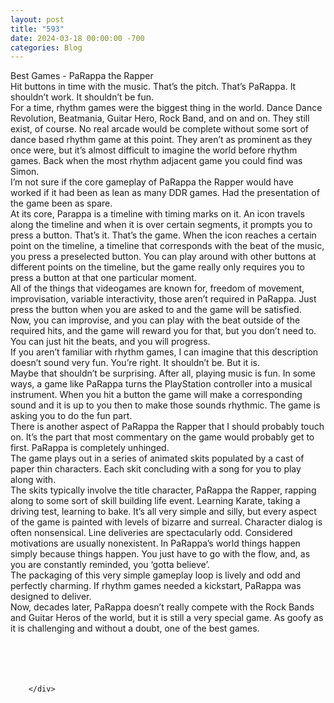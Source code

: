 ```yaml
---
layout: post
title: "593"
date: 2024-03-18 00:00:00 -700
categories: Blog
---
```


<div class="blog-content">
				<div class="paragraph"><span>Best Games - PaRappa the Rapper</span><br><span></span><span>Hit buttons in time with the music. That&rsquo;s the pitch. That&rsquo;s PaRappa. It shouldn&rsquo;t work. It shouldn&rsquo;t be fun.</span><br><span></span><span>For a time, rhythm games were the biggest thing in the world. Dance Dance Revolution, Beatmania, Guitar Hero, Rock Band, and on and on. They still exist, of course. No real arcade would be complete without some sort of dance based rhythm game at this point. They aren&rsquo;t as prominent as they once were, but it&rsquo;s almost difficult to imagine the world before rhythm games. Back when the most rhythm adjacent game you could find was Simon.&nbsp;</span><br><span></span><span>I&rsquo;m not sure if the core gameplay of PaRappa the Rapper would have worked if it had been as lean as many DDR games. Had the presentation of the game been as spare.</span><br><span></span><span>At its core, Parappa is a timeline with timing marks on it. An icon travels along the timeline and when it is over certain segments, it prompts you to press a button. That&rsquo;s it. That&rsquo;s the game. When the icon reaches a certain point on the timeline, a timeline that corresponds with the beat of the music, you press a preselected button. You can play around with other buttons at different points on the timeline, but the game really only requires you to press a button at that one particular moment.</span><br><span></span><span>All of the things that videogames are known for, freedom of movement, improvisation, variable interactivity, those aren&rsquo;t required in PaRappa. Just press the button when you are asked to and the game will be satisfied.</span><br><span></span><span>Now, you can improvise, and you can play with the beat outside of the required hits, and the game will reward you for that, but you don&rsquo;t need to. You can just hit the beats, and you will progress.</span><br><span></span><span>If you aren&rsquo;t familiar with rhythm games, I can imagine that this description doesn&rsquo;t sound very fun. You&rsquo;re right. It shouldn&rsquo;t be. But it is.</span><br><span></span><span>Maybe that shouldn&rsquo;t be surprising. After all, playing music is fun. In some ways, a game like PaRappa turns the PlayStation controller into a musical instrument. When you hit a button the game will make a corresponding sound and it is up to you then to make those sounds rhythmic. The game is asking you to do the fun part.</span><br><span></span><span>There is another aspect of PaRappa the Rapper that I should probably touch on. It&rsquo;s the part that most commentary on the game would probably get to first. PaRappa is completely unhinged.</span><br><span></span><span>The game plays out in a series of animated skits populated by a cast of paper thin characters. Each skit concluding with a song for you to play along with.</span><br><span></span><span>The skits typically involve the title character, PaRappa the Rapper, rapping along to some sort of skill building life event. Learning Karate, taking a driving test, learning to bake. It&rsquo;s all very simple and silly, but every aspect of the game is painted with levels of bizarre and surreal. Character dialog is often nonsensical. Line deliveries are spectacularly odd. Considered motivations are usually nonexistent. In PaRappa&rsquo;s world things happen simply because things happen. You just have to go with the flow, and, as you are constantly reminded, you &lsquo;gotta believe&rsquo;.</span><br><span></span><span>The packaging of this very simple gameplay loop is lively and odd and perfectly charming. If rhythm games needed a kickstart, PaRappa was designed to deliver.</span><br><span></span><span>Now, decades later, PaRappa doesn&rsquo;t really compete with the Rock Bands and Guitar Heros of the world, but it is still a very special game. As goofy as it is challenging and without a doubt, one of the best games.</span><br><span></span><br><br><span></span><br><br><span></span></div>

		</div>
        